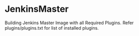 # JenkinsMaster
Building Jenkins Master Image with all Required Plugins.
Refer plugins/plugins.txt for list of installed plugins.